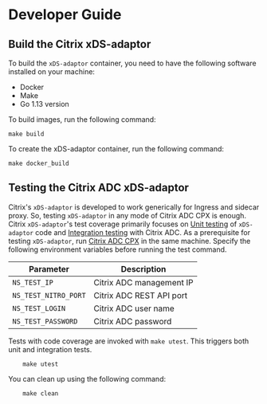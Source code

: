 # Developer Guide

## Build the Citrix xDS-adaptor

To build the `xDS-adaptor` container, you need to have the following software installed on your machine:

- Docker
- Make
- Go 1.13 version

To build images, run the following command:

    make build

To create the xDS-adaptor container, run the following command:

    make docker_build

## Testing the Citrix ADC xDS-adaptor

Citrix's `xDS-adaptor` is developed to work generically for Ingress and sidecar proxy. So, testing `xDS-adaptor` in any mode of Citrix ADC CPX is enough. Citrix `xDS-adaptor`'s test coverage primarily focuses on [Unit testing](https://en.wikipedia.org/wiki/Unit_testing) of `xDS-adaptor` code and [Integration testing](https://en.wikipedia.org/wiki/Integration_testing) with Citrix ADC.
As a prerequisite for testing `xDS-adaptor`, run [Citrix ADC CPX](https://docs.citrix.com/en-us/citrix-adc-cpx/12-1/deploy-using-docker-image-file.html) in the same machine.
Specify the following environment variables before running the test command.

| Parameter                      | Description                   |
|--------------------------------|-------------------------------|
| `NS_TEST_IP`	| Citrix ADC management IP |
| `NS_TEST_NITRO_PORT` | Citrix ADC REST API port |
| `NS_TEST_LOGIN` | Citrix ADC user name | 
| `NS_TEST_PASSWORD` | Citrix ADC password |

Tests with code coverage are invoked with `make utest`. This triggers both unit and integration tests.


        make utest

You can clean up using the following command:


        make clean



